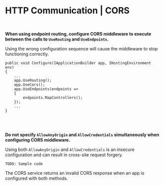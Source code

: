 # HTTP Communication | CORS
<br>

**When using endpoint routing, configure CORS middleware to execute between the calls to `UseRouting` and `UseEndpoints`.**

Using the wrong configuration sequence will cause the middleware to stop functioning correctly.

```  
public void Configure(IApplicationBuilder app, IHostingEnvironment env)
{
	...
	app.UseRouting();
	app.UseCors();
	app.UseEndpoints(endpoints =>
	{
		endpoints.MapControllers();
	});
	...
}
``` 
<br><br>


**Do not specify `AllowAnyOrigin` and `AllowCredentials` simultaneously when configuring CORS middleware.**

Using both `AllowAnyOrigin` and `AllowCredentials` is an insecure configuration and can result in cross-site request forgery.

```
TODO: Sample code
```

The CORS service returns an invalid CORS response when an app is configured with both methods.
<br><br>